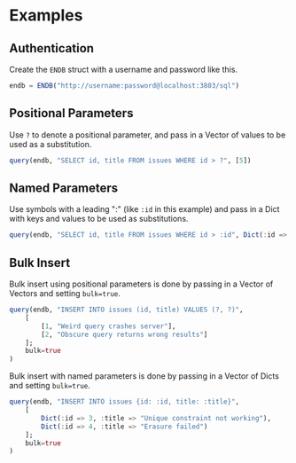 # Examples

## Authentication

Create the `ENDB` struct with a username and password like this.

```julia
endb = ENDB("http://username:password@localhost:3803/sql")
```

## Positional Parameters

Use `?` to denote a positional parameter, and pass in a Vector of values to
be used as a substitution.

```julia
query(endb, "SELECT id, title FROM issues WHERE id > ?", [5])
```

## Named Parameters

Use symbols with a leading ":" (like `:id` in this example) and pass in a Dict
with keys and values to be used as substitutions.

```julia
query(endb, "SELECT id, title FROM issues WHERE id > :id", Dict(:id => 5))
```

## Bulk Insert

Bulk insert using positional parameters is done by passing in a 
Vector of Vectors and setting `bulk=true`.

```julia
query(endb, "INSERT INTO issues (id, title) VALUES (?, ?)", 
    [
        [1, "Weird query crashes server"],
        [2, "Obscure query returns wrong results"]
    ]; 
    bulk=true
)
```

Bulk insert with named parameters is done by passing in a
Vector of Dicts and setting `bulk=true`.

```julia
query(endb, "INSERT INTO issues {id: :id, title: :title}",
    [
        Dict(:id => 3, :title => "Unique constraint not working"),
        Dict(:id => 4, :title => "Erasure failed")
    ];
    bulk=true
)
```

